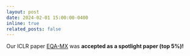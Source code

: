 ```yaml
---
layout: post
date: 2024-02-01 15:00:00-0400
inline: true
related_posts: false
---
```


Our ICLR paper [EQA-MX](https://openreview.net/forum?id=7gUrYE50Rb) was **accepted as a spotlight paper (top 5%)!** 